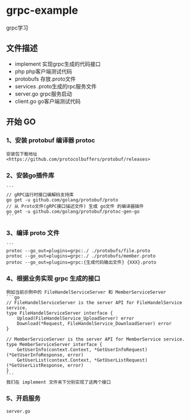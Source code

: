 # grpc-example

grpc学习

## 文件描述

* implement 实现grpc生成的代码接口
* php php客户端测试代码
* protobufs 存放.proto文件
* services .proto生成的rpc服务文件
* server.go grpc服务启动
* client.go go客户端测试代码

## 开始 GO

### 1、安装 protobuf 编译器 protoc
    安装包下载地址
    <https://github.com/protocolbuffers/protobuf/releases>

### 2、安装go插件库
    ```
    // gRPC运行时接口编解码支持库
    go get -u github.com/golang/protobuf/proto
    // 从 Proto文件(gRPC接口描述文件) 生成 go文件 的编译器插件
    go get -u github.com/golang/protobuf/protoc-gen-go
    ```
### 3、编译 proto 文件
    ```
    protoc --go_out=plugins=grpc:./ ./protobufs/file.proto
    protoc --go_out=plugins=grpc:./ ./protobufs/member.proto
    protoc --go_out=plugins=grpc:{生成代码输出文件} {XXX}.proto

### 4、根据业务实现 grpc 生成的接口
    例如当前示例中的 FileHandelServiceServer 和 MemberServiceServer
    ```go
    // FileHandelServiceServer is the server API for FileHandelService service.
    type FileHandelServiceServer interface {
        Upload(FileHandelService_UploadServer) error
        Download(*Request, FileHandelService_DownloadServer) error
    }

    // MemberServiceServer is the server API for MemberService service.
    type MemberServiceServer interface {
        GetUserInfo(context.Context, *GetUserInfoRequest) (*GetUserInfoResponse, error)
        GetUserList(context.Context, *GetUserListRequest) (*GetUserListResponse, error)
    }
    ```
    我们在 implement 文件夹下分别实现了这两个接口

### 5、开启服务
    server.go
    

